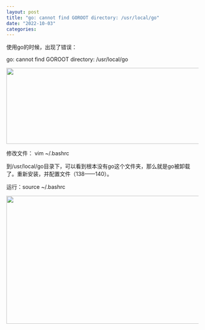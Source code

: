 ```yaml
---
layout: post
title: "go: cannot find GOROOT directory: /usr/local/go"
date: "2022-10-03"
categories: 
---
```

<p>使用go的时候，出现了错误：</p>

<p>go: cannot find GOROOT directory: /usr/local/go</p>

<p><img height="199" src="/uploads/ckeditor/pictures/520/image-20221003161841-2.png" width="1157" /></p>

<p>修改文件： vim ~/.bashrc</p>

<p>到/usr/local/go目录下，可以看到根本没有go这个文件夹，那么就是go被卸载了。重新安装，并配置文件（138&mdash;&mdash;140）。</p>

<p>运行：source ~/.bashrc</p>

<p><img height="335" src="/uploads/ckeditor/pictures/519/image-20221003161738-1.png" width="1161" /></p>

